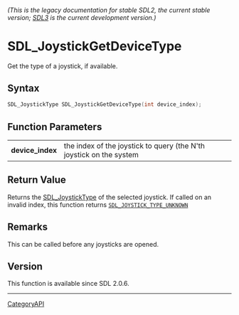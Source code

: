 ###### (This is the legacy documentation for stable SDL2, the current stable version; [SDL3](https://wiki.libsdl.org/SDL3/) is the current development version.)
# SDL_JoystickGetDeviceType

Get the type of a joystick, if available.

## Syntax

```c
SDL_JoystickType SDL_JoystickGetDeviceType(int device_index);

```

## Function Parameters

|                      |                                                                     |
| -------------------- | ------------------------------------------------------------------- |
| **device_index**     | the index of the joystick to query (the N'th joystick on the system |

## Return Value

Returns the [SDL_JoystickType](SDL_JoystickType) of the selected joystick.
If called on an invalid index, this function returns
[`SDL_JOYSTICK_TYPE_UNKNOWN`](SDL_JOYSTICK_TYPE_UNKNOWN)

## Remarks

This can be called before any joysticks are opened.

## Version

This function is available since SDL 2.0.6.

----
[CategoryAPI](CategoryAPI)

